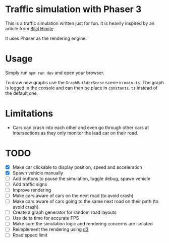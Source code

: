 # Traffic simulation with Phaser 3

This is a traffic simulation written just for fun. It is heavily inspired by an
article from
[Bilal Himite](https://towardsdatascience.com/simulating-traffic-flow-in-python-ee1eab4dd20f).

It uses Phaser as the rendering engine.

# Usage

Simply run `npm run dev` and open your browser.

To draw new graphs use the `GraphBuilderScene` scene in `main.ts`. The graph is
logged in the console and can then be place in `constants.ts` instead of the
default one.

# Limitations

- Cars can crash into each other and even go through other cars at intersections
  as they only monitor the lead car on their road.

# TODO

- [x] Make car clickable to display position, speed and acceleration
- [x] Spawn vehicle manually
- [ ] Add buttons to pause the simulation, toggle debug, spawn vehicle
- [ ] Add traffic signs
- [ ] Improve rendering
- [ ] Make cars aware of cars on the next road (to avoid crash)
- [ ] Make cars aware of cars going to the same next road on their path (to
      avoid crash)
- [ ] Create a graph generator for random road layouts
- [ ] Use delta time for accurate FPS
- [ ] Make sure the simulation logic and rendering concerns are isolated
- [ ] Reimplement the rendering using [d3](https://d3js.org/)
- [ ] Road speed limit
